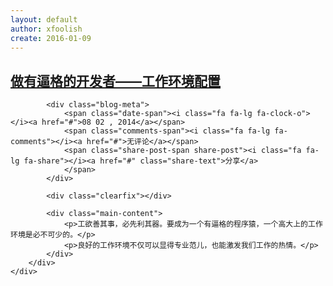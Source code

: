 ```yaml
---
layout: default
author: xfoolish
create: 2016-01-09
---
```


<div class="blog-wrapper wrapper">
	<div class="blog">
		<div class="blog-content">
			<h2 class="blog-header"><a href="#">做有逼格的开发者——工作环境配置</a></h2>

			<div class="blog-meta">
				<span class="date-span"><i class="fa fa-lg fa-clock-o"></i><a href="#">08 02 , 2014</a></span>
				<span class="comments-span"><i class="fa fa-lg fa-comments"></i><a href="#">无评论</a></span>
				<span class="share-post-span share-post"><i class="fa fa-lg fa-share"></i><a href="#" class="share-text">分享</a>
				</span>
			</div>

			<div class="clearfix"></div>

			<div class="main-content">
				<p>工欲善其事，必先利其器。要成为一个有逼格的程序猿，一个高大上的工作环境是必不可少的。</p>
				<p>良好的工作环境不仅可以显得专业范儿，也能激发我们工作的热情。</p>
			</div>
		</div>
	</div>
</div>